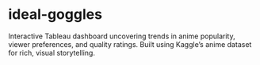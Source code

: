 # ideal-goggles
Interactive Tableau dashboard uncovering trends in anime popularity, viewer preferences, and quality ratings. Built using Kaggle’s anime dataset for rich, visual storytelling.
